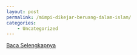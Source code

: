 ```yaml
---
layout: post
permalink: /mimpi-dikejar-beruang-dalam-islam/
categories:
    - Uncategorized
---
```


[Baca Selengkapnya](/07)